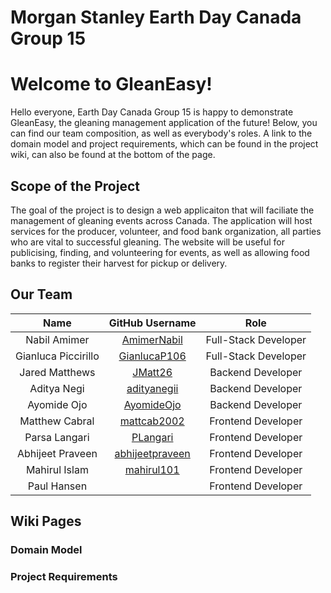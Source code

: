 # Morgan Stanley Earth Day Canada Group 15

# Welcome to GleanEasy!
Hello everyone, Earth Day Canada Group 15 is happy to demonstrate GleanEasy, the gleaning management application of the future! Below, you can find our team composition, as well as everybody's roles. A link to the domain model and project requirements, which can be found in the project wiki, can also be found at the bottom of the page. 

## Scope of the Project
The goal of the project is to design a web applicaiton that will faciliate the management of gleaning events across Canada. The application will host services for the producer, volunteer, and food bank organization, all parties who are vital to successful gleaning. The website will be useful for publicising, finding, and volunteering for events, as well as allowing food banks to register their harvest for pickup or delivery. 

## Our Team
|Name|GitHub Username|Role|
|:-------:|:-------------:|:----------:|
|Nabil Amimer|[AmimerNabil](https://github.com/AmimerNabil)|Full-Stack Developer
|Gianluca Piccirillo|[GianlucaP106](https://github.com/GianlucaP106)|Full-Stack Developer
|Jared Matthews|[JMatt26](https://github.com/JMatt26)|Backend Developer
|Aditya Negi|[adityanegii](https://github.com/adityanegii)|Backend Developer
|Ayomide Ojo|[AyomideOjo](https://github.com/AyomideOjo)|Backend Developer
|Matthew Cabral|[mattcab2002](https://github.com/mattcab2002)|Frontend Developer
|Parsa Langari|[PLangari](https://github.com/PLangari)|Frontend Developer
|Abhijeet Praveen|[abhijeetpraveen](https://github.com/abhijeetpraveen)|Frontend Developer
|Mahirul Islam|[mahirul101](https://github.com/mahirul101)|Frontend Developer
|Paul Hansen||Frontend Developer

## Wiki Pages
### Domain Model

### Project Requirements
